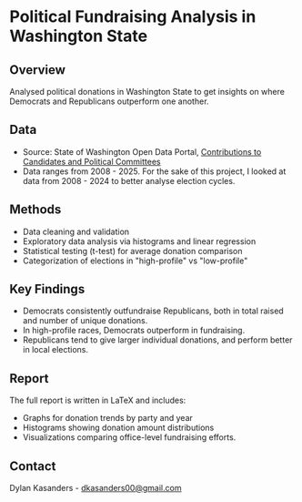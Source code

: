 # Political Fundraising Analysis in Washington State

## Overview

Analysed political donations in Washington State to get insights on where Democrats and Republicans outperform one another.

## Data
- Source: State of Washington Open Data Portal, [Contributions to Candidates and Political Committees](https://catalog.data.gov/dataset/contributions-to-candidates-and-political-committees)
- Data ranges from 2008 - 2025. For the sake of this project, I looked at data from 2008 - 2024 to better analyse election cycles.

## Methods
- Data cleaning and validation
- Exploratory data analysis via histograms and linear regression
- Statistical testing (t-test) for average donation comparison
- Categorization of elections in "high-profile" vs "low-profile"

## Key Findings
- Democrats consistently outfundraise Republicans, both in total raised and number of unique donations.
- In high-profile races, Democrats outperform in fundraising.
- Republicans tend to give larger individual donations, and perform better in local elections.

## Report
The full report is written in LaTeX and includes:
- Graphs for donation trends by party and year
- Histograms showing donation amount distributions
- Visualizations comparing office-level fundraising efforts.

## Contact
Dylan Kasanders - dkasanders00@gmail.com
